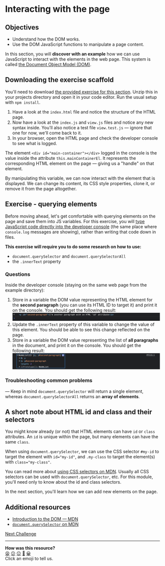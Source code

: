 # Interacting with the page

## Objectives

 * Understand how the DOM works.
 * Use the DOM JavaScript functions to manipulate a page content.

<!-- OMITTED -->

In this section, you will **discover with an example** how we can use JavaScript
to interact with the elements in the web page. This system is called [the
Document Object Model (DOM)](https://javascript.info/dom-nodes).

## Downloading the exercise scaffold

You'll need to download [the provided exercise for this
section](../resources/example-2.zip). Unzip this in your projects directory and
open it in your code editor. Run the usual setup with `npm install`.

1. Have a look at the `index.html` file and notice the structure of the HTML
   page.
2. Now have a look at the `index.js` and `view.js` files and notice any new
   syntax inside. You'll also notice a test file `view.test.js` — ignore that
   one for now, we'll come back to it.
3. In your browser, open the HTML page and check the developer console to see
   what is logged.

The element `<div id="main-container"></div>` logged in the console is the value
inside the attribute `this.mainContainerEl`. It represents the corresponding
HTML element on the page — giving us a "handle" on that element.

By manipulating this variable, we can now interact with the element that is
displayed. We can change its content, its CSS style properties, clone it, or
remove it from the page altogether.

## Exercise - querying elements

Before moving ahead, let's get comfortable with querying elements on the page
and save them into JS variables. For this exercise, you will [type JavaScript
code directly into the developer
console](https://developer.chrome.com/docs/devtools/console/javascript/) (the
same place where `console.log` messages are showing), rather than writing that
code down in files.

**This exercise will require you to do some research on how to use:**
  * `document.querySelector` and `document.querySelectorAll`
  * the `.innerText` property

### Questions

Inside the developer console (staying on the same web page from the example
directory):

1. Store in a variable the DOM value representing the HTML element for the
   **second paragraph** (you can use its HTML ID to target it) and print it on
   the console. You should get the following result:
   ![Screenshot](./resources/dom-selector-1.png)
2. Update the `.innerText` property of this variable to change the value of this
   element. You should be able to see this change reflected on the page.
2. Store in a variable the DOM value representing the list of **all paragraphs**
   in the document, and print it on the console. You should get the following
   result: ![Screenshot](./resources/dom-selector-2.png)

### Troubleshooting common problems

 — Keep in mind `document.querySelector` will return a single element, whereas
 `document.querySelectorAll` returns an **array of elements**.

## A short note about HTML id and class and their selectors

You might know already (or not) that HTML elements can have `id` or `class`
attributes. An `id` is unique within the page, but many elements can have the
same `class`.

When using `document.querySelector`, we can use the CSS selector `#my-id` to
target the element with `id="my-id"`, and `.my-class` to target the element(s)
with `class="my-class"`.

You can read more about [using CSS selectors on
MDN](https://developer.mozilla.org/en-US/docs/Web/CSS/CSS_Selectors). Usually
all CSS selectors can be used with `document.querySelector`, etc. For this
module, you'll need only to know about the id and class selectors.

In the next section, you'll learn how we can add new elements on the page.

## Additional resources

 * [Introduction to the DOM —
   MDN](https://developer.mozilla.org/en-US/docs/Web/API/Document_Object_Model/Introduction)
 * [`document.querySelector` on
   MDN](https://developer.mozilla.org/en-US/docs/Web/API/Document/querySelector)

[Next Challenge](07_modifying_the_page.md)

<!-- BEGIN GENERATED SECTION DO NOT EDIT -->

---

**How was this resource?**  
[😫](https://airtable.com/shrUJ3t7KLMqVRFKR?prefill_Repository=makersacademy/javascript-web-applications&prefill_File=contents/06_interacting_with_the_page.md&prefill_Sentiment=😫) [😕](https://airtable.com/shrUJ3t7KLMqVRFKR?prefill_Repository=makersacademy/javascript-web-applications&prefill_File=contents/06_interacting_with_the_page.md&prefill_Sentiment=😕) [😐](https://airtable.com/shrUJ3t7KLMqVRFKR?prefill_Repository=makersacademy/javascript-web-applications&prefill_File=contents/06_interacting_with_the_page.md&prefill_Sentiment=😐) [🙂](https://airtable.com/shrUJ3t7KLMqVRFKR?prefill_Repository=makersacademy/javascript-web-applications&prefill_File=contents/06_interacting_with_the_page.md&prefill_Sentiment=🙂) [😀](https://airtable.com/shrUJ3t7KLMqVRFKR?prefill_Repository=makersacademy/javascript-web-applications&prefill_File=contents/06_interacting_with_the_page.md&prefill_Sentiment=😀)  
Click an emoji to tell us.

<!-- END GENERATED SECTION DO NOT EDIT -->
